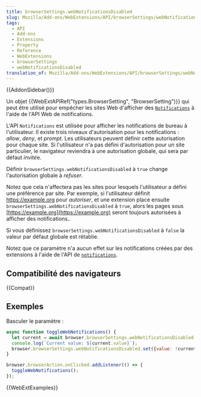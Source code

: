 ```yaml
---
title: browserSettings.webNotificationsDisabled
slug: Mozilla/Add-ons/WebExtensions/API/browserSettings/webNotificationsDisabled
tags:
  - API
  - Add-ons
  - Extensions
  - Property
  - Reference
  - WebExtensions
  - browserSettings
  - webNotificationsDisabled
translation_of: Mozilla/Add-ons/WebExtensions/API/browserSettings/webNotificationsDisabled
---
```


{{AddonSidebar()}}

Un objet {{WebExtAPIRef("types.BrowserSetting", "BrowserSetting")}} qui peut être utilisé pour empêcher les sites Web d'afficher des [`Notifications`](/fr/docs/Web/API/Notifications_API) à l'aide de l'API Web de notifications.

L'API `Notifications` est utilisée pour afficher les notifications de bureau à l'utilisateur. Il existe trois niveaux d'autorisation pour les notifications : _allow_, _deny_, et _prompt_. Les utilisateurs peuvent définir cette autorisation pour chaque site. Si l'utilisateur n'a pas défini d'autorisation pour un site particulier, le navigateur reviendra à une autorisation globale, qui sera par défaut *invité*e.

Définir `browserSettings.webNotificationsDisabled` à `true` change l'autorisation globale à _refuser_.

Notez que cela n'affectera pas les sites pour lesquels l'utilisateur a défini une préférence par site. Par exemple, si l'utilisateur définit <https://example.org> pour _autoriser_, et une extension place ensuite `browserSettings.webNotificationsDisabled` à `true`, alors les pages sous [https://example.org](https://example.org) seront toujours autorisées à afficher des notifications..

Si vous définissez `browserSettings.webNotificationsDisabled` à `false` la valeur par défaut globale est rétablie.

Notez que ce paramètre n'a aucun effet sur les notifications créées par des extensions à l'aide de l'API de [`notifications`](/fr/Add-ons/WebExtensions/API/notifications).

## Compatibilité des navigateurs

{{Compat}}

## Exemples

Basculer le paramètre :

```js
async function toggleWebNotifications() {
  let current = await browser.browserSettings.webNotificationsDisabled.get({});
  console.log(`Current value: ${current.value}`);
  browser.browserSettings.webNotificationsDisabled.set({value: !current.value});
}

browser.browserAction.onClicked.addListener(() => {
  toggleWebNotifications();
});
```

{{WebExtExamples}}

